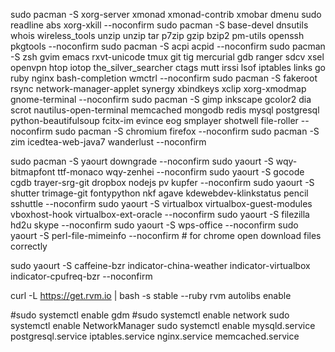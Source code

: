 sudo pacman -S xorg-server xmonad xmonad-contrib xmobar dmenu sudo readline abs xorg-xkill --noconfirm
sudo pacman -S base-devel dnsutils whois wireless_tools unzip unzip tar p7zip gzip bzip2 pm-utils openssh pkgtools --noconfirm
sudo pacman -S acpi acpid --noconfirm
sudo pacman -S zsh gvim emacs rxvt-unicode tmux git tig mercurial gdb ranger sdcv xsel openvpn htop iotop the_silver_searcher ctags mutt irssi lsof iptables links go ruby nginx bash-completion wmctrl --noconfirm
sudo pacman -S fakeroot rsync network-manager-applet synergy xbindkeys xclip xorg-xmodmap gnome-terminal --noconfirm
sudo pacman -S gimp inkscape gcolor2 dia scrot nautilus-open-terminal memcached mongodb redis mysql postgresql python-beautifulsoup fcitx-im evince eog smplayer shotwell file-roller --noconfirm
sudo pacman -S chromium firefox --noconfirm
sudo pacman -S zim icedtea-web-java7 wanderlust --noconfirm

sudo pacman -S yaourt downgrade --noconfirm
sudo yaourt -S wqy-bitmapfont ttf-monaco wqy-zenhei --noconfirm
sudo yaourt -S gocode cgdb trayer-srg-git dropbox nodejs pv kupfer --noconfirm
sudo yaourt -S shutter trimage-git fontypython nkf agave kdewebdev-klinkstatus pencil sshuttle --noconfirm
sudo yaourt -S virtualbox virtualbox-guest-modules vboxhost-hook virtualbox-ext-oracle --noconfirm
sudo yaourt -S filezilla hd2u skype --noconfirm
sudo yaourt -S wps-office --noconfirm
sudo yaourt -S perl-file-mimeinfo --noconfirm # for chrome open download files correctly

sudo yaourt -S caffeine-bzr indicator-china-weather indicator-virtualbox indicator-cpufreq-bzr --noconfirm

curl -L https://get.rvm.io | bash -s stable --ruby
rvm autolibs enable

#sudo systemctl enable gdm
#sudo systemctl enable network
sudo systemctl enable NetworkManager
sudo systemctl enable mysqld.service postgresql.service iptables.service nginx.service memcached.service
